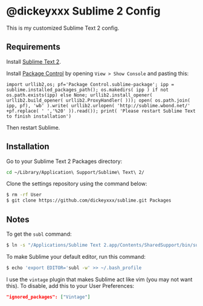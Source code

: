 @dickeyxxx Sublime 2 Config
===========================

This is my customized Sublime Text 2 config.

Requirements
------------

Install [Sublime Text 2](http://www.sublimetext.com/).

Install [Package Control](http://wbond.net/sublime_packages/package_control) by opening `View > Show Console` and pasting this:

```
import urllib2,os; pf='Package Control.sublime-package'; ipp = sublime.installed_packages_path(); os.makedirs( ipp ) if not os.path.exists(ipp) else None; urllib2.install_opener( urllib2.build_opener( urllib2.ProxyHandler( ))); open( os.path.join( ipp, pf), 'wb' ).write( urllib2.urlopen( 'http://sublime.wbond.net/' +pf.replace( ' ','%20' )).read()); print( 'Please restart Sublime Text to finish installation')
```

Then restart Sublime.

Installation
------------

Go to your Sublime Text 2 Packages directory:

```bash
cd ~/Library/Application\ Support/Sublime\ Text\ 2/
```

Clone the settings repository using the command below:

```bash
$ rm -rf User
$ git clone https://github.com/dickeyxxx/sublime.git Packages
```

Notes
-----

To get the `subl` command:

```bash
$ ln -s "/Applications/Sublime Text 2.app/Contents/SharedSupport/bin/subl" /usr/local/bin/subl
```

To make Sublime your default editor, run this command:

```bash
$ echo 'export EDITOR='subl -w' >> ~/.bash_profile
```

I use the `vintage` plugin that makes Sublime act like vim (you may not want this). To disable, add this to your User Preferences:

```json
"ignored_packages": ["Vintage"]
```
